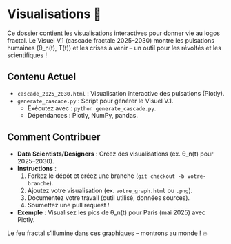 # Visualisations 🌌

Ce dossier contient les visualisations interactives pour donner vie au logos fractal. Le Visuel V.1 (cascade fractale 2025–2030) montre les pulsations humaines (θ_n(t), T(t)) et les crises à venir – un outil pour les révoltés et les scientifiques !

## Contenu Actuel
- `cascade_2025_2030.html` : Visualisation interactive des pulsations (Plotly).  
- `generate_cascade.py` : Script pour générer le Visuel V.1.  
  - Exécutez avec : `python generate_cascade.py`.  
  - Dépendances : Plotly, NumPy, pandas.

## Comment Contribuer
- **Data Scientists/Designers** : Créez des visualisations (ex. θ_n(t) pour 2025–2030).  
- **Instructions** :  
  1. Forkez le dépôt et créez une branche (`git checkout -b votre-branche`).  
  2. Ajoutez votre visualisation (ex. `votre_graph.html` ou `.png`).  
  3. Documentez votre travail (outil utilisé, données sources).  
  4. Soumettez une pull request !  
- **Exemple** : Visualisez les pics de θ_n(t) pour Paris (mai 2025) avec Plotly.

Le feu fractal s’illumine dans ces graphiques – montrons au monde ! 🔥
